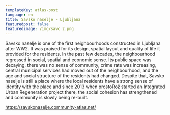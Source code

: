 ```yaml
---
templateKey: atlas-post
language: en
title: Savsko naselje - Ljubljana
featuredpost: false
featuredimage: /img/savc 2.png
---
```

<!-- end -->

Savsko naselje is one of the first neighbourhoods constructed in Ljubljana after WW2. It was praised for its design, spatial layout and quality of life it provided for the residents. In the past few decades, the neighbourhood regressed in social, spatial and economic sense. Its public space was decaying, there was no sense of community, crime rate was increasing, central municipal services had moved out of the neighbourhood, and the age and social structure of the residents had changed. Despite that, Savsko naselje is still a place where the local residents have a strong sense of identity with the place and since 2013 when prostoRož started an Integrated Urban Regeneration project there, the social cohesion has strengthened and community is slowly being re-built.

https://savskonaselje.community-atlas.net/
